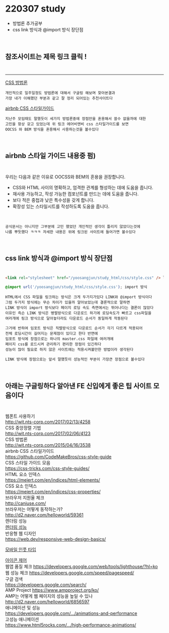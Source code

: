 # 220307 study

- 방법론 추가공부
- css link 방식과 @import 방식 장단점

<br>

## 참조사이트는 제목 링크 클릭 !<br><br>

---

[CSS 방법론](http://wit.nts-corp.com/2015/04/16/3538)

    개인적으로 일주일정도 방법론에 대해서 구글링 해보며 찾아본결과
    가장 내가 이해했던 부분과 같고 잘 정리 되어있는 추천사이트다

[airbnb CSS 스타일가이드](https://github.com/CodeMakeBros/css-style-guide)

    지난주 모임때도 말했듯이 세가지 방법론중에 장점만을 혼용해서 쓸수 없을까에 대한
    고민을 항상 갖고 있었는데 위 링크 에어비엔비 css 스타일가이드를 보면
    OOCSS 와 BEM 방식을 혼용해서 사용하는것을 볼수있다

<br>

## airbnb 스타일 가이드 내용중 펌)<br><br>

우리는 다음과 같은 이유로 OOCSS와 BEM의 혼용을 권장합니다.

- CSS와 HTML 사이의 명확하고, 엄격한 관계를 형성하는 데에 도움을 줍니다.
- 재사용 가능하고, 작성 가능한 컴포넌트를 만드는 데에 도움을 줍니다.
- 보다 적은 중첩과 낮은 특수성을 갖게 합니다.
- 확장성 있는 스타일시트를 작성하도록 도움을 줍니다.

<br>

    공식문서는 아니지만 그부분에 고민 했었던 개인적인 생각이 틀리지 않았다는것에
    나름 뿌듯했다 ㅋㅋㅋ 자세한 내용은 위에 링크된 사이트에 들어가면 볼수있다

<br>

## css link 방식과 @import 방식 장단점<br><br>

```html
<link rel="stylesheet" href="/yoosangjun/study_html/css/style.css" /> link 방식
```

```CSS
@import url('/yoosangjun/study_html/css/style.css'); import 방식
```

    HTML에서 CSS 파일을 링크하는 방식은 크게 두가지가있다 LINK와 @import 방식이다
    그럼 두가지 방식에는 무슨 차이가 있을까 알아보았는데 결론적으로 말하면
    LINK 방식이 import 방식보다 페이지 로딩 속도 측면에서는 뛰어나다는 결론이 많았다
    이유인 즉슨 LINK 방식은 병렬방식으로 다운로드 하기에 로딩속도가 빠르고 css파일을
    여러개에 링크 방식으로 달아놓더라도 다운로드 순서가 동일하게 작동된다

    그거에 반하여 임포트 방식은 직렬방식으로 다운로드 순서가 각기 다르게 적용되어
    전체 로딩시간이 길어지는 문제점이 있다고 한다 반면에
    임포트 방식에 장점으로는 하나의 master.css 파일에 여러개에
    페이지 css를 로드시켜 관리하기 편리한 장점이 있긴하다
    성능이 많이 필요로 하지 않은 사이트에는 적용시켜볼만한 방법이라 생각된다

    LINK 방식에 장점으로는 앞서 말했듯이 성능적인 부분이 가장큰 장점으로 볼수있다

<br>

## 아래는 구글링하다 알아낸 FE 신입에게 좋은 팁 사이트 모음이다<br><br>

웹폰트 사용하기  
http://wit.nts-corp.com/2017/02/13/4258  
CSS 중앙정렬 기법  
http://wit.nts-corp.com/2017/02/06/4123  
CSS 방법론  
http://wit.nts-corp.com/2015/04/16/3538  
airbnb CSS 스타일가이드  
https://github.com/CodeMakeBros/css-style-guide  
CSS 스타일 가이드 모음  
https://css-tricks.com/css-style-guides/  
HTML 요소 인덱스  
https://meiert.com/en/indices/html-elements/  
CSS 요소 인덱스  
https://meiert.com/en/indices/css-properties/  
브라우저 지원율 체크  
http://caniuse.com/  
브라우저는 어떻게 동작하는가?  
http://d2.naver.com/helloworld/59361  
렌더링 성능  
[렌더링 성능](https://developers.google.com/web/fundamentals/performance/rendering/?hl=ko&fbclid=IwAR2Bd8VkHvkf12o1z_Q0HoTRuMbJC3r0LPtNzxJq7oefd1yJaiWiDVRUPAA)  
반응형 웹 디자인  
https://web.dev/responsive-web-design-basics/

[모바일 인풋 타입](https://developers.google.com/web/fundamentals/design-and-ux/input/forms?hl=ko&fbclid=IwAR09W0PosTRjPlcABPpWWLLvcLooqoy1pkztsetsqNvG2Ffa8WT3dA7eZC4)

[아이콘 제어](https://developers.google.com/web/fundamentals/design-and-ux/browser-customization?hl=ko&fbclid=IwAR3fJGR3hBZOTVtTD5v7PqNLPJx-yTZahcZefrhnzdrz6llCSYzd25eb1c4)  
웹앱 품질 체크
https://developers.google.com/web/tools/lighthouse/?hl=ko  
웹 성능 체크
https://developers.google.com/speed/pagespeed/  
구글 검색  
https://developers.google.com/search/  
AMP Project
https://www.ampproject.org/ko/  
AMP는 어떻게 웹 페이지의 성능을 높일 수 있나  
http://d2.naver.com/helloworld/6856597  
애니메이션 및 성능  
https://developers.google.com/.../animations-and-performance  
고성능 애니메이션  
https://www.html5rocks.com/.../high-performance-animations/
